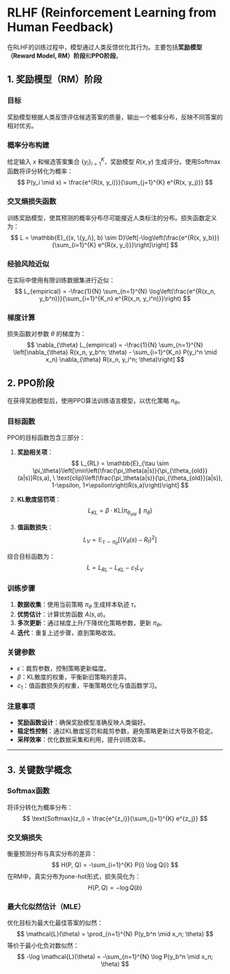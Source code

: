 

# **RLHF (Reinforcement Learning from Human Feedback)**

在RLHF的训练过程中，模型通过人类反馈优化其行为。主要包括**奖励模型（Reward Model, RM）阶段**和**PPO阶段**。

## **1. 奖励模型（RM）阶段**

### **目标**
奖励模型根据人类反馈评估候选答案的质量，输出一个概率分布，反映不同答案的相对优劣。

### **概率分布构建**
给定输入 $x$ 和候选答案集合 $\{y_i\}_{i=1}^K$，奖励模型 $R(x, y)$ 生成评分。使用Softmax函数将评分转化为概率：
$$
P(y_i \mid x) = \frac{e^{R(x, y_i)}}{\sum_{j=1}^{K} e^{R(x, y_j)}}
$$

### **交叉熵损失函数**
训练奖励模型，使其预测的概率分布尽可能接近人类标注的分布。损失函数定义为：
$$
L = \mathbb{E}_{(x, \{y_i\}, b) \sim D}\left[-\log\left(\frac{e^{R(x, y_b)}}{\sum_{i=1}^{K} e^{R(x, y_i)}}\right)\right]
$$

### **经验风险近似**
在实际中使用有限训练数据集进行近似：
$$
L_{empirical} = -\frac{1}{N} \sum_{n=1}^{N} \log\left(\frac{e^{R(x_n, y_b^n)}}{\sum_{i=1}^{K_n} e^{R(x_n, y_i^n)}}\right)
$$

### **梯度计算**
损失函数对参数 $\theta$ 的梯度为：
$$
\nabla_{\theta} L_{empirical} = -\frac{1}{N} \sum_{n=1}^{N} \left[\nabla_{\theta} R(x_n, y_b^n; \theta) - \sum_{i=1}^{K_n} P(y_i^n \mid x_n) \nabla_{\theta} R(x_n, y_i^n; \theta)\right]
$$

## **2. PPO阶段**

在获得奖励模型后，使用PPO算法训练语言模型，以优化策略 $\pi_\theta$。

### **目标函数**
PPO的目标函数包含三部分：
1. **奖励相关项**：
   $$
   L_{RL} = \mathbb{E}_{\tau \sim \pi_\theta}\left[\min\left(\frac{\pi_\theta(a|s)}{\pi_{\theta_{old}}(a|s)}R(s,a), \ \text{clip}\left(\frac{\pi_\theta(a|s)}{\pi_{\theta_{old}}(a|s)}, 1-\epsilon, 1+\epsilon\right)R(s,a)\right)\right]
   $$

2. **KL散度惩罚项**：
   $$
   L_{KL} = \beta \cdot \text{KL}(\pi_{\theta_{old}} \parallel \pi_\theta)
   $$

3. **值函数损失**：
   $$
   L_V = \mathbb{E}_{\tau \sim \pi_\theta}\left[(V_\theta(s) - R_t)^2\right]
   $$

综合目标函数为：
$$
L = L_{RL} - L_{KL} - c_1 L_V
$$

### **训练步骤**
1. **数据收集**：使用当前策略 $\pi_\theta$ 生成样本轨迹 $\tau$。
2. **优势估计**：计算优势函数 $A(s,a)$。
3. **多次更新**：通过梯度上升/下降优化策略参数，更新 $\pi_\theta$。
4. **迭代**：重复上述步骤，直到策略收敛。

### **关键参数**
- $\epsilon$：裁剪参数，控制策略更新幅度。
- $\beta$：KL散度的权重，平衡新旧策略的差异。
- $c_1$：值函数损失的权重，平衡策略优化与值函数学习。

### **注意事项**
- **奖励函数设计**：确保奖励模型准确反映人类偏好。
- **稳定性控制**：通过KL散度惩罚和裁剪参数，避免策略更新过大导致不稳定。
- **采样效率**：优化数据采集和利用，提升训练效率。

---

## **3. 关键数学概念**

### **Softmax函数**
将评分转化为概率分布：
$$
\text{Softmax}(z_i) = \frac{e^{z_i}}{\sum_{j=1}^{K} e^{z_j}}
$$

### **交叉熵损失**
衡量预测分布与真实分布的差异：
$$
H(P, Q) = -\sum_{i=1}^{K} P(i) \log Q(i)
$$
在RM中，真实分布为one-hot形式，损失简化为：
$$
H(P, Q) = -\log Q(b)
$$

### **最大化似然估计（MLE）**
优化目标为最大化最佳答案的似然：
$$
\mathcal{L}(\theta) = \prod_{n=1}^{N} P(y_b^n \mid x_n; \theta)
$$
等价于最小化负对数似然：
$$
-\log \mathcal{L}(\theta) = -\sum_{n=1}^{N} \log P(y_b^n \mid x_n; \theta)
$$

<script src="https://giscus.app/client.js"
        data-repo="InuyashaYang/AIDIY"
        data-repo-id="R_kgDOM1VVTQ"
        data-category="Announcements"
        data-category-id="DIC_kwDOM1VVTc4Ckls_"
        data-mapping="pathname"
        data-strict="0"
        data-reactions-enabled="1"
        data-emit-metadata="0"
        data-input-position="bottom"
        data-theme="preferred_color_scheme"
        data-lang="zh-CN"
        crossorigin="anonymous"
        async>
</script>